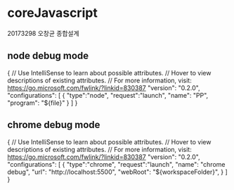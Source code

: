 # coreJavascript
20173298 오창균 종합설계

## node debug mode

{
    // Use IntelliSense to learn about possible attributes.
    // Hover to view descriptions of existing attributes.
    // For more information, visit: https://go.microsoft.com/fwlink/?linkid=830387
    "version": "0.2.0",
    "configurations": [
        {
            "type":"node",
            "request":"launch",
            "name": "PP",
            "program": "${file}"
        }
    ]
}

## chrome debug mode

{
    // Use IntelliSense to learn about possible attributes.
    // Hover to view descriptions of existing attributes.
    // For more information, visit: https://go.microsoft.com/fwlink/?linkid=830387
    "version": "0.2.0",
    "configurations": [
        {
            "type":"chrome",
            "request":"launch",
            "name": "chrome debug",
            "url": "http://localhost:5500",
            "webRoot": "${workspaceFolder}",
        }
    ]
}
